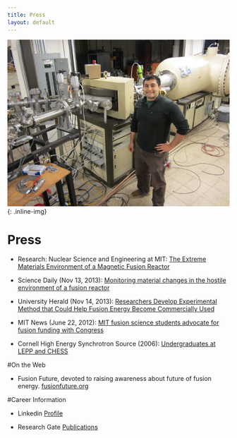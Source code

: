 ```yaml
---
title: Press
layout: default
---
```

![ProfilePhoto](/images/TandemAccelerator.jpg){: .inline-img}

# Press

- Research: Nuclear Science and Engineering at MIT: <a href='http://web.mit.edu/nse/research/tungsten_slideshow.html'> The Extreme Materials Environment of a Magnetic Fusion Reactor</a>

- Science Daily (Nov 13, 2013): <a href='http://www.sciencedaily.com/releases/2013/11/131113125841.htm'>Monitoring material changes in the hostile environment of a fusion reactor</a>

- University Herald (Nov 14, 2013): <a href='http://www.universityherald.com/articles/5572/20131114/researchers-develop-experimental-method-that-could-help-fusion-energy-become-commercially-used.htm'>Researchers Develop Experimental Method that Could Help Fusion Energy Become Commercially Used</a>

- MIT News (June 22, 2012): <a href='http://newsoffice.mit.edu/2012/fusion-science-students-0622'> MIT fusion science students advocate for fusion funding with Congress</a>

- Cornell High Energy Synchrotron Source (2006): <a href='http://www.chess.cornell.edu/pubs/CWC%202006/undergrad.pdf'> Undergraduates at LEPP and CHESS</a>

#On the Web

- Fusion Future, devoted to raising awareness about future of fusion energy. <a href='http://www.fusionfuture.org/world-fusion-experiments/about-alcator-c-mod/'> fusionfuture.org</a>

#Career Information

- Linkedin <a href='http://www.linkedin.com/pub/harold-barnard/68/a95/9'>Profile</a>

- Research Gate <a href='http://www.researchgate.net/profile/Hs_Barnard/publications'>Publications</a>
